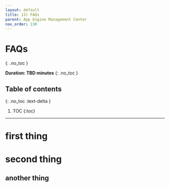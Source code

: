 ```yaml
---
layout: default
title: 13) FAQs
parent: App Engine Management Center
nav_order: 130
---
```


# FAQs
{: .no_toc }

**Duration: TBD minutes**
{: .no_toc }

## Table of contents
{: .no_toc .text-delta }

1. TOC
{:toc}

---

# first thing

# second thing

## another thing